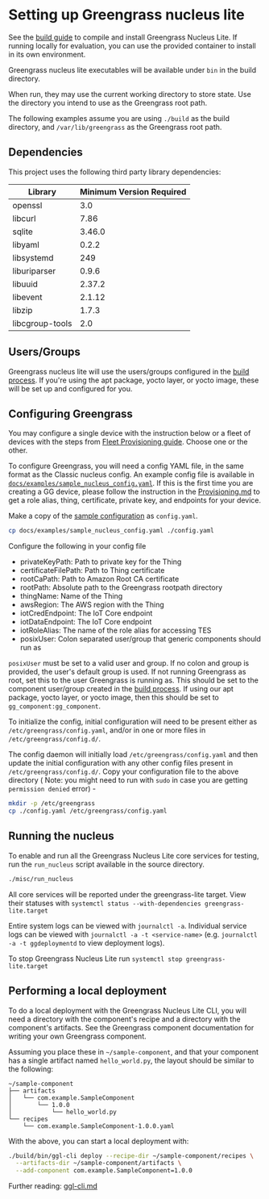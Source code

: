 # Setting up Greengrass nucleus lite

See the [build guide](BUILD.md) to compile and install Greengrass Nucleus Lite.
If running locally for evaluation, you can use the provided container to install
in its own environment.

Greengrass nucleus lite executables will be available under `bin` in the build
directory.

When run, they may use the current working directory to store state. Use the
directory you intend to use as the Greengrass root path.

The following examples assume you are using `./build` as the build directory,
and `/var/lib/greengrass` as the Greengrass root path.

## Dependencies

This project uses the following third party library dependencies:

| Library         | Minimum Version Required |
| --------------- | ------------------------ |
| openssl         | 3.0                      |
| libcurl         | 7.86                     |
| sqlite          | 3.46.0                   |
| libyaml         | 0.2.2                    |
| libsystemd      | 249                      |
| liburiparser    | 0.9.6                    |
| libuuid         | 2.37.2                   |
| libevent        | 2.1.12                   |
| libzip          | 1.7.3                    |
| libcgroup-tools | 2.0                      |

## Users/Groups

Greengrass nucleus lite will use the users/groups configured in the
[build process](BUILD.md#usersgroups). If you're using the apt package, yocto
layer, or yocto image, these will be set up and configured for you.

## Configuring Greengrass

You may configure a single device with the instruction below or a fleet of
devices with the steps from
[Fleet Provisioning guide](./fleet_provisioning/fleet_provisioning.md). Choose
one or the other.

To configure Greengrass, you will need a config YAML file, in the same format as
the Classic nucleus config. An example config file is available in
[`docs/examples/sample_nucleus_config.yaml`](examples/sample_nucleus_config.yaml).
If this is the first time you are creating a GG device, please follow the
instruction in the [Provisioning.md](./Provisioning.md) to get a role alias,
thing, certificate, private key, and endpoints for your device.

Make a copy of the [sample configuration](./examples/sample_nucleus_config.yaml)
as `config.yaml`.

```sh
cp docs/examples/sample_nucleus_config.yaml ./config.yaml
```

Configure the following in your config file

- privateKeyPath: Path to private key for the Thing
- certificateFilePath: Path to Thing certificate
- rootCaPath: Path to Amazon Root CA certificate
- rootPath: Absolute path to the Greengrass rootpath directory
- thingName: Name of the Thing
- awsRegion: The AWS region with the Thing
- iotCredEndpoint: The IoT Core endpoint
- iotDataEndpoint: The IoT Core endpoint
- iotRoleAlias: The name of the role alias for accessing TES
- posixUser: Colon separated user/group that generic components should run as

`posixUser` must be set to a valid user and group. If no colon and group is
provided, the user's default group is used. If not running Greengrass as root,
set this to the user Greengrass is running as. This should be set to the
component user/group created in the [build process](BUILD.md#usersgroups). If
using our apt package, yocto layer, or yocto image, then this should be set to
`gg_component:gg_component`.

To initialize the config, initial configuration will need to be present either
as `/etc/greengrass/config.yaml`, and/or in one or more files in
`/etc/greengrass/config.d/`.

The config daemon will initially load `/etc/greengrass/config.yaml` and then
update the initial configuration with any other config files present in
`/etc/greengrass/config.d/`. Copy your configuration file to the above directory
( Note: you might need to run with `sudo` in case you are getting
`permission denied` error) -

```sh
mkdir -p /etc/greengrass
cp ./config.yaml /etc/greengrass/config.yaml
```

## Running the nucleus

To enable and run all the Greengrass Nucleus Lite core services for testing, run
the `run_nucleus` script available in the source directory.

```sh
./misc/run_nucleus
```

All core services will be reported under the greengrass-lite target. View their
statuses with `systemctl status --with-dependencies greengrass-lite.target`

Entire system logs can be viewed with `journalctl -a`. Individual service logs
can be viewed with `journalctl -a -t <service-name>` (e.g.
`journalctl -a -t ggdeploymentd` to view deployment logs).

To stop Greengrass Nucleus Lite run `systemctl stop greengrass-lite.target`

## Performing a local deployment

To do a local deployment with the Greengrass Nucleus Lite CLI, you will need a
directory with the component's recipe and a directory with the component's
artifacts. See the Greengrass component documentation for writing your own
Greengrass component.

Assuming you place these in `~/sample-component`, and that your component has a
single artifact named `hello_world.py`, the layout should be similar to the
following:

```
~/sample-component
├── artifacts
│   └── com.example.SampleComponent
│       └── 1.0.0
│           └── hello_world.py
└── recipes
    └── com.example.SampleComponent-1.0.0.yaml
```

With the above, you can start a local deployment with:

```sh
./build/bin/ggl-cli deploy --recipe-dir ~/sample-component/recipes \
  --artifacts-dir ~/sample-component/artifacts \
  --add-component com.example.SampleComponent=1.0.0
```

Further reading: [ggl-cli.md](./ggl-cli.md)
